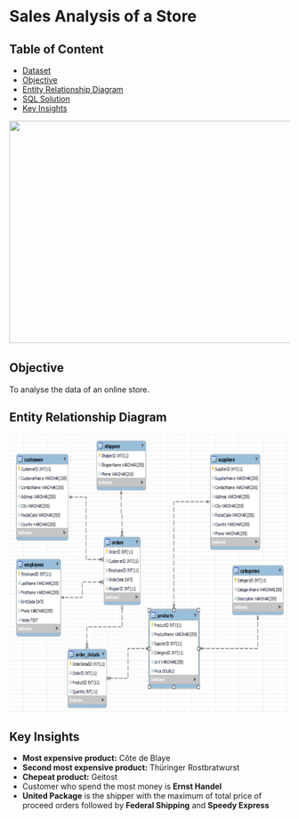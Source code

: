 # Sales Analysis of a Store

## Table of Content
* [Dataset](https://github.com/AndrejPHP/w3schools-database/blob/master/w3schools.sql)
* [Objective](#objective)
* [Entity Relationship Diagram](#entity-relationship-diagram)
* [SQL Solution](https://github.com/ritusantra/SQL-Projects/blob/main/Sales%20analysis%20of%20a%20store/StoreDB.sql)
* [Key Insights](#key-insights)

<img src="https://www.comtecinfo.com/rpa/wp-content/uploads/2017/03/analytics2-01.png" width="800" height="400">

## Objective

To analyse the data of an online store.

## Entity Relationship Diagram

<img src="https://raw.githubusercontent.com/ritusantra/SQL-Projects/main/Sales%20analysis%20of%20a%20store/ER%20Diagram%20Store%20DB.PNG" width="800" height="500">

## Key Insights

* **Most expensive product:** Côte de Blaye
* **Second most expensive product:** Thüringer Rostbratwurst
* **Chepeat product:** Geitost
* Customer who spend the most money is **Ernst Handel**
* **United Package** is the shipper with the maximum of total price of proceed orders followed by **Federal Shipping** and **Speedy Express**


